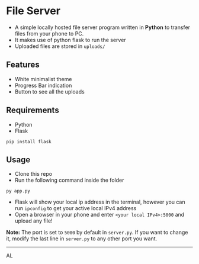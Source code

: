 # File Server
- A simple locally hosted file server program written in **Python** to transfer files from your phone to PC.
- It makes use of python flask to run the server
- Uploaded files are stored in `uploads/`


## Features
- White minimalist theme
- Progress Bar indication
- Button to see all the uploads

## Requirements
- Python
- Flask
```
pip install flask
```

## Usage
- Clone this repo
- Run the following command inside the folder
```
py app.py
```
- Flask will show your local ip address in the terminal, however you can run `ipconfig` to get your active local IPv4 address
- Open a browser in your phone and enter `<your local IPv4>:5000` and upload any file!

**Note:** The port is set to `5000` by default in `server.py`. If you want to change it, modify the last line in `server.py` to any other port you want.

---
AL
